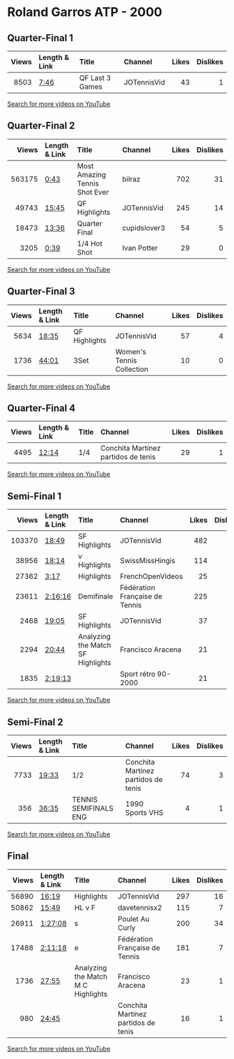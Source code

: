 
# Roland Garros ATP - 2000
    
## Quarter-Final 1
|   Views | Length & Link                                       | Title           | Channel     |   Likes |   Dislikes |
|--------:|:----------------------------------------------------|:----------------|:------------|--------:|-----------:|
|    8503 | [7:46](https://www.youtube.com/watch?v=E1iV2aFhawg) | QF Last 3 Games | JOTennisVid |      43 |          1 |

[Search for more videos on YouTube](https://www.youtube.com/results?search_query=%22roland+garros%22+%22Hingis%22+%22Rubin%22+%222000%22+%22highlights%22)     

## Quarter-Final 2
|   Views | Length & Link                                        | Title                         | Channel      |   Likes |   Dislikes |
|--------:|:-----------------------------------------------------|:------------------------------|:-------------|--------:|-----------:|
|  563175 | [0:43](https://www.youtube.com/watch?v=out1g20I_Po)  | Most Amazing Tennis Shot Ever | bilraz       |     702 |         31 |
|   49743 | [15:45](https://www.youtube.com/watch?v=Q6eeGkKDa3k) | QF Highlights                 | JOTennisVid  |     245 |         14 |
|   18473 | [13:36](https://www.youtube.com/watch?v=J8o6Bq1BgxM) | Quarter Final                 | cupidslover3 |      54 |          5 |
|    3205 | [0:39](https://www.youtube.com/watch?v=w8C-bHN1_-8)  | 1/4 Hot Shot                  | Ivan Potter  |      29 |          0 |

[Search for more videos on YouTube](https://www.youtube.com/results?search_query=%22roland+garros%22+%22Pierce%22+%22Seles%22+%222000%22+%22highlights%22)     

## Quarter-Final 3
|   Views | Length & Link                                        | Title         | Channel                   |   Likes |   Dislikes |
|--------:|:-----------------------------------------------------|:--------------|:--------------------------|--------:|-----------:|
|    5634 | [18:35](https://www.youtube.com/watch?v=icP9wBkenEw) | QF Highlights | JOTennisVid               |      57 |          4 |
|    1736 | [44:01](https://www.youtube.com/watch?v=jLw9xUZzifA) | 3Set          | Women's Tennis Collection |      10 |          0 |

[Search for more videos on YouTube](https://www.youtube.com/results?search_query=%22roland+garros%22+%22Vicario%22+%22Williams%22+%222000%22+%22highlights%22)     

## Quarter-Final 4
|   Views | Length & Link                                        | Title   | Channel                             |   Likes |   Dislikes |
|--------:|:-----------------------------------------------------|:--------|:------------------------------------|--------:|-----------:|
|    4495 | [12:14](https://www.youtube.com/watch?v=Iw8p0g6luMg) | 1/4     | Conchita Martínez partidos de tenis |      29 |          1 |

[Search for more videos on YouTube](https://www.youtube.com/results?search_query=%22roland+garros%22+%22Martinez%22+%22Marrero%22+%222000%22+%22highlights%22)     

## Semi-Final 1
|   Views | Length & Link                                          | Title                                     | Channel                        |   Likes |   Dislikes |
|--------:|:-------------------------------------------------------|:------------------------------------------|:-------------------------------|--------:|-----------:|
|  103370 | [18:49](https://www.youtube.com/watch?v=Af_Dj0AUvWI)   | SF Highlights                             | JOTennisVid                    |     482 |         20 |
|   38956 | [18:14](https://www.youtube.com/watch?v=gk084OLzdbI)   | v      Highlights                         | SwissMissHingis                |     114 |          2 |
|   27362 | [3:17](https://www.youtube.com/watch?v=3QSVZ6pYOfc)    | Highlights                                | FrenchOpenVideos               |      25 |          0 |
|   23611 | [2:16:16](https://www.youtube.com/watch?v=zXMYhHoJIlI) | Demifinale                                | Fédération Française de Tennis |     225 |          5 |
|    2468 | [19:05](https://www.youtube.com/watch?v=ZcvoKdTgq3I)   | SF Highlights                             | JOTennisVid                    |      37 |          2 |
|    2294 | [20:44](https://www.youtube.com/watch?v=ylhphDEu2ys)   | Analyzing the Match        SF  Highlights | Francisco Aracena              |      21 |          0 |
|    1835 | [2:19:13](https://www.youtube.com/watch?v=DIiN4wyiFwk) |                                           | Sport rétro 90-2000            |      21 |          0 |

[Search for more videos on YouTube](https://www.youtube.com/results?search_query=%22roland+garros%22+%22Pierce%22+%22Hingis%22+%222000%22+%22highlights%22)     

## Semi-Final 2
|   Views | Length & Link                                        | Title                      | Channel                             |   Likes |   Dislikes |
|--------:|:-----------------------------------------------------|:---------------------------|:------------------------------------|--------:|-----------:|
|    7733 | [19:33](https://www.youtube.com/watch?v=gqiCwAr3RbI) | 1/2                        | Conchita Martínez partidos de tenis |      74 |          3 |
|     356 | [36:35](https://www.youtube.com/watch?v=mDxAfoqmIZs) | TENNIS    SEMIFINALS   ENG | 1990 Sports VHS                     |       4 |          1 |

[Search for more videos on YouTube](https://www.youtube.com/results?search_query=%22roland+garros%22+%22Martinez%22+%22Vicario%22+%222000%22+%22highlights%22)     

## Final
|   Views | Length & Link                                          | Title                                      | Channel                             |   Likes |   Dislikes |
|--------:|:-------------------------------------------------------|:-------------------------------------------|:------------------------------------|--------:|-----------:|
|   56890 | [16:19](https://www.youtube.com/watch?v=2bNbB3VNGAo)   | Highlights                                 | JOTennisVid                         |     297 |         16 |
|   50862 | [15:49](https://www.youtube.com/watch?v=7cWOhaB_8Fg)   | HL   v     F                               | davetennisx2                        |     115 |          7 |
|   26911 | [1:27:08](https://www.youtube.com/watch?v=xdJSylMG6qo) | s                                          | Poulet Au Curly                     |     200 |         34 |
|   17488 | [2:11:18](https://www.youtube.com/watch?v=c6GsaGUsGR0) | e                                          | Fédération Française de Tennis      |     181 |          7 |
|    1736 | [27:55](https://www.youtube.com/watch?v=GKj2hvzVbsA)   | Analyzing the Match       M C   Highlights | Francisco Aracena                   |      23 |          1 |
|     980 | [24:45](https://www.youtube.com/watch?v=hqFHCeBSA0I)   |                                            | Conchita Martínez partidos de tenis |      16 |          1 |

[Search for more videos on YouTube](https://www.youtube.com/results?search_query=%22roland+garros%22+%22Pierce%22+%22Martinez%22+%222000%22+%22highlights%22)     
